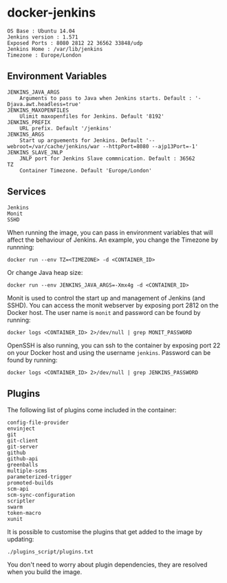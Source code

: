 docker-jenkins
==============
    OS Base : Ubuntu 14.04
    Jenkins version : 1.571
    Exposed Ports : 8080 2812 22 36562 33848/udp
    Jenkins Home : /var/lib/jenkins
    Timezone : Europe/London

Environment Variables
---------------------
    JENKINS_JAVA_ARGS
        Arguments to pass to Java when Jenkins starts. Default : '-Djava.awt.headless=true'
    JENKINS_MAXOPENFILES
        Ulimit maxopenfiles for Jenkins. Default '8192'
    JENKINS_PREFIX
        URL prefix. Default '/jenkins'
    JENKINS_ARGS
        Start up arguements for Jenkins. Default '--webroot=/var/cache/jenkins/war --httpPort=8080 --ajp13Port=-1'
    JENKINS_SLAVE_JNLP
        JNLP port for Jenkins Slave commnication. Default : 36562
    TZ
        Container Timezone. Default 'Europe/London'

Services
--------
    Jenkins
    Monit
    SSHD


When running the image, you can pass in environment variables that will affect the behaviour of Jenkins.
An example, you change the Timezone by runnning:
    
    docker run --env TZ=<TIMEZONE> -d <CONTAINER_ID>
Or change Java heap size:
    
    docker run --env JENKINS_JAVA_ARGS=-Xmx4g -d <CONTAINER_ID>

Monit is used to control the start up and management of Jenkins (and SSHD). You can access the monit webserver
by exposing port 2812 on the Docker host. The user name is `monit` and password can be found by running:
    
    docker logs <CONTAINER_ID> 2>/dev/null | grep MONIT_PASSWORD

OpenSSH is also running, you can ssh to the container by exposing port 22 on your Docker host and using the username
`jenkins`. Password can be found by running:
    
    docker logs <CONTAINER_ID> 2>/dev/null | grep JENKINS_PASSWORD

Plugins
-------

The following list of plugins come included in the container:

    config-file-provider
    envinject
    git
    git-client
    git-server
    github
    github-api
    greenballs
    multiple-scms
    parameterized-trigger
    promoted-builds
    scm-api
    scm-sync-configuration
    scriptler
    swarm
    token-macro
    xunit
It is possible to customise the plugins that get added to the image by updating:

    ./plugins_script/plugins.txt

You don't need to worry about plugin dependencies, they are resolved when you build the image.
